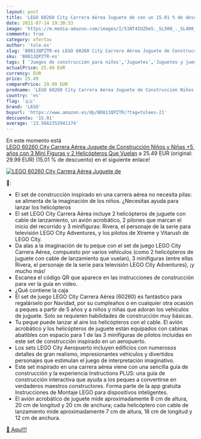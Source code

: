 ```yaml
---
layout: post
title: 'LEGO 60260 City Carrera Aérea Juguete de con un 15.01 % de descuento'
date: 2021-07-14 19:30:53
image: 'https://m.media-amazon.com/images/I/51NT4IUZOeS._SL500_._SL400_.jpg'
comments: true
category: ofertas
author: 'tole.es'
slug: 'B0813QPZTR-es LEGO 60260 City Carrera Aérea Juguete de Construcción...'
sku: 'B0813QPZTR-es'
tags: [ 'Juegos de construcción para niños','Juguetes','Juguetes y juegos','lego', ]
actualPrice: 25.49 EUR
currency: EUR
price: 25.49
comparePrice: 29.99 EUR
prodname: 'LEGO 60260 City Carrera Aérea Juguete de Construcción Niños y Niñas +5 años con 3 Mini Figuras y 2 Helicópteros Que Vuelan'
country: 'es'
flag: '🇪🇸'
brand: 'LEGO'
buyurl: 'https://www.amazon.es/dp/B0813QPZTR/?tag=tolees-21'
descuento: '15.01'
average: '23.5662352941174'
---
```


En este momento está [LEGO 60260 City Carrera Aérea Juguete de Construcción Niños y Niñas +5 años con 3 Mini Figuras y 2 Helicópteros Que Vuelan](https://www.amazon.es/dp/B0813QPZTR/?tag=tolees-21) a 25.49 EUR (original: 29.99 EUR) (15.01 %  de descuento) en el siguiente enlace!

[![LEGO 60260 City Carrera Aérea Juguete de](https://m.media-amazon.com/images/I/51NT4IUZOeS._SL500_._SL400_.jpg)](https://www.amazon.es/dp/B0813QPZTR/?tag=tolees-21)

🔎:

- El set de construcción inspirado en una carrera aérea no necesita pilas: se alimenta de la imaginación de los niños. ¿Necesitas ayuda para lanzar los helicópteros
- El set LEGO City Carrera Aérea incluye 2 helicópteros de juguete con cable de lanzamiento, un avión acrobático, 2 pilones que marcan el inicio del recorrido y 3 minifiguras: Rivera, el personaje de la serie para televisión LEGO City Adventures, y los pilotos de Xtreme y Vitarush de LEGO City.
- Da alas a la imaginación de tu peque con el set de juego LEGO City Carrera Aérea, compuesto por varios vehículos (como 2 helicópteros de juguete con cable de lanzamiento que vuelan), 3 minifiguras (entre ellas Rivera, el personaje de la serie para televisión LEGO City Adventures), ¡y mucho más!
- Escanea el código QR que aparece en las instrucciones de construcción para ver la guía en video.
- ¿Qué contiene la caja
- El set de juego LEGO City Carrera Aérea (60260) es fantástico para regalárselo por Navidad, por su cumpleaños o en cualquier otra ocasión a peques a partir de 5 años y a niños y niñas que adoran los vehículos de juguete. Solo se requieren habilidades de construcción muy básicas.
- Tu peque puede lanzar al aire los helicópteros con el cable. El avión acrobático y los helicópteros de juguete están equipados con cabinas abatibles con espacio para 1 de las 3 minifiguras de pilotos incluidas en este set de construcción inspirado en un aeropuerto.
- Los sets LEGO City Aeropuerto incluyen edificios con numerosos detalles de gran realismo, impresionantes vehículos y divertidos personajes que estimulan el juego de interpretación imaginativo.
- Este set inspirado en una carrera aérea viene con una sencilla guía de construcción y la experiencia Instructions PLUS: una guía de construcción interactiva que ayuda a los peques a convertirse en verdaderos maestros constructores. Forma parte de la app gratuita Instrucciones de Montaje LEGO para dispositivos inteligentes.
- El avión acrobático de juguete mide aproximadamente 8 cm de altura, 20 cm de longitud y 20 cm de anchura; cada helicóptero con cable de lanzamiento mide aproximadamente 7 cm de altura, 18 cm de longitud y 12 cm de anchura.

[🛒 Aquí!!!](https://www.amazon.es/dp/B0813QPZTR/?tag=tolees-21)
